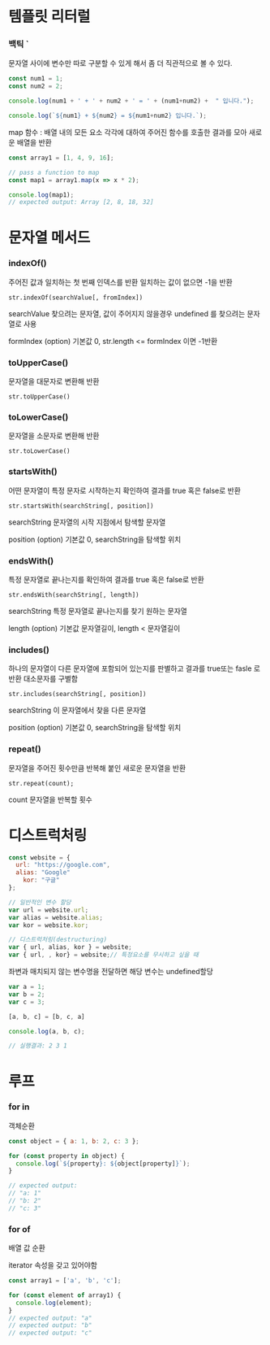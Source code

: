 # 템플릿 리터럴

### 백틱 `

문자열 사이에 변수만 따로 구분할 수 있게 해서 좀 더 직관적으로 볼 수 있다.

```jsx
const num1 = 1;
const num2 = 2;

console.log(num1 + ' + ' + num2 + ' = ' + (num1+num2) +  " 입니다.");

console.log(`${num1} + ${num2} = ${num1+num2} 입니다.`);
```

map 함수 :  배열 내의 모든 요소 각각에 대하여 주어진 함수를 호출한 결과를 모아 새로운 배열을 반환

```jsx
const array1 = [1, 4, 9, 16];

// pass a function to map
const map1 = array1.map(x => x * 2);

console.log(map1);
// expected output: Array [2, 8, 18, 32]
```

# 문자열 메서드

### indexOf()

주어진 값과 일치하는 첫 번째 인덱스를 반환
일치하는 값이 없으면 -1을 반환

`str.indexOf(searchValue[, fromIndex])`

searchValue 
찾으려는 문자열, 값이 주어지지 않을경우 undefined 를 찾으려는 문자열로 사용

formIndex (option)
기본값 0, str.length <= formIndex 이면 -1반환

### toUpperCase()

문자열을 대문자로 변환해 반환

`str.toUpperCase()`

### toLowerCase()

문자열을 소문자로 변환해 반환

`str.toLowerCase()`

### startsWith()

어떤 문자열이 특정 문자로 시작하는지 확인하여 결과를 true 혹은 false로 반환

`str.startsWith(searchString[, position])`

searchString
문자열의 시작 지점에서 탐색할 문자열

position (option)
기본값 0, searchString을 탐색할 위치

### endsWith()

특정 문자열로 끝나는지를 확인하여 결과를 true 혹은 false로 반환

`str.endsWith(searchString[, length])`

searchString
특정 문자열로 끝나는지를 찾기 원하는 문자열

length (option)
기본값 문자열길이, length < 문자열길이

### includes()

하나의 문자열이 다른 문자열에 포함되어 있는지를 판별하고 결과를 true또는 fasle 로 반환
대소문자를 구별함

`str.includes(searchString[, position])`

searchString
이 문자열에서 찾을 다른 문자열

position (option)
기본값 0, searchString을 탐색할 위치

### repeat()

문자열을 주어진 횟수만큼 반복해 붙인 새로운 문자열을 반환

`str.repeat(count);`

count
문자열을 반복할 횟수

# 디스트럭처링

```jsx
const website = {
  url: "https://google.com",
  alias: "Google"
	kor: "구글"
};

// 일반적인 변수 할당
var url = website.url;
var alias = website.alias;
var kor = website.kor;

// 디스트럭처링(destructuring)
var { url, alias, kor } = website;
var { url, , kor} = website;// 특정요소를 무시하고 싶을 때
```

좌변과 매치되지 않는 변수명을 전달하면 해당 변수는 undefined할당

```jsx
var a = 1;
var b = 2;
var c = 3;

[a, b, c] = [b, c, a]

console.log(a, b, c);

// 실행결과: 2 3 1
```

# 루프

### for in

객체순환

```jsx
const object = { a: 1, b: 2, c: 3 };

for (const property in object) {
  console.log(`${property}: ${object[property]}`);
}

// expected output:
// "a: 1"
// "b: 2"
// "c: 3"
```

### for of

배열 값 순환

iterator 속성을 갖고 있어야함

```jsx
const array1 = ['a', 'b', 'c'];

for (const element of array1) {
  console.log(element);
}
// expected output: "a"
// expected output: "b"
// expected output: "c"
```